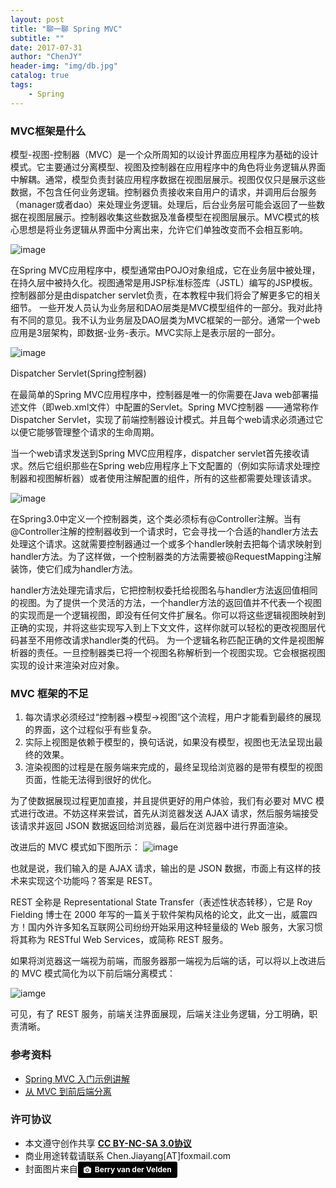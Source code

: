 ```yaml
---
layout: post
title: "聊一聊 Spring MVC"
subtitle: ""
date: 2017-07-31
author: "ChenJY"
header-img: "img/db.jpg"
catalog: true
tags: 
    - Spring
---
```


### MVC框架是什么

模型-视图-控制器（MVC）是一个众所周知的以设计界面应用程序为基础的设计模式。它主要通过分离模型、视图及控制器在应用程序中的角色将业务逻辑从界面中解耦。通常，模型负责封装应用程序数据在视图层展示。视图仅仅只是展示这些数据，不包含任何业务逻辑。控制器负责接收来自用户的请求，并调用后台服务（manager或者dao）来处理业务逻辑。处理后，后台业务层可能会返回了一些数据在视图层展示。控制器收集这些数据及准备模型在视图层展示。MVC模式的核心思想是将业务逻辑从界面中分离出来，允许它们单独改变而不会相互影响。

![image](http://ww1.sinaimg.cn/mw690/6941baebtw1epg9am5105g20c809nt99.gif)

在Spring MVC应用程序中，模型通常由POJO对象组成，它在业务层中被处理，在持久层中被持久化。视图通常是用JSP标准标签库（JSTL）编写的JSP模板。控制器部分是由dispatcher servlet负责，在本教程中我们将会了解更多它的相关细节。
一些开发人员认为业务层和DAO层类是MVC模型组件的一部分。我对此持有不同的意见。我不认为业务层及DAO层类为MVC框架的一部分。通常一个web应用是3层架构，即数据-业务-表示。MVC实际上是表示层的一部分。

![image](http://ww1.sinaimg.cn/mw690/6941baebtw1epg9anj7l3j20cx09it9x.jpg)

Dispatcher Servlet(Spring控制器)

在最简单的Spring MVC应用程序中，控制器是唯一的你需要在Java web部署描述文件（即web.xml文件）中配置的Servlet。Spring MVC控制器 ——通常称作Dispatcher Servlet，实现了前端控制器设计模式。并且每个web请求必须通过它以便它能够管理整个请求的生命周期。

当一个web请求发送到Spring MVC应用程序，dispatcher servlet首先接收请求。然后它组织那些在Spring web应用程序上下文配置的（例如实际请求处理控制器和视图解析器）或者使用注解配置的组件，所有的这些都需要处理该请求。

![image](http://ww4.sinaimg.cn/mw690/6941baebtw1epg9al8bv6j20f90aqjrx.jpg)

在Spring3.0中定义一个控制器类，这个类必须标有@Controller注解。当有@Controller注解的控制器收到一个请求时，它会寻找一个合适的handler方法去处理这个请求。这就需要控制器通过一个或多个handler映射去把每个请求映射到handler方法。为了这样做，一个控制器类的方法需要被@RequestMapping注解装饰，使它们成为handler方法。

handler方法处理完请求后，它把控制权委托给视图名与handler方法返回值相同的视图。为了提供一个灵活的方法，一个handler方法的返回值并不代表一个视图的实现而是一个逻辑视图，即没有任何文件扩展名。你可以将这些逻辑视图映射到正确的实现，并将这些实现写入到上下文文件，这样你就可以轻松的更改视图层代码甚至不用修改请求handler类的代码。
为一个逻辑名称匹配正确的文件是视图解析器的责任。一旦控制器类已将一个视图名称解析到一个视图实现。它会根据视图实现的设计来渲染对应对象。

### MVC 框架的不足
1. 每次请求必须经过“控制器->模型->视图”这个流程，用户才能看到最终的展现的界面，这个过程似乎有些复杂。
2. 实际上视图是依赖于模型的，换句话说，如果没有模型，视图也无法呈现出最终的效果。
3. 渲染视图的过程是在服务端来完成的，最终呈现给浏览器的是带有模型的视图页面，性能无法得到很好的优化。

为了使数据展现过程更加直接，并且提供更好的用户体验，我们有必要对 MVC 模式进行改进。不妨这样来尝试，首先从浏览器发送 AJAX 请求，然后服务端接受该请求并返回 JSON 数据返回给浏览器，最后在浏览器中进行界面渲染。

改进后的 MVC 模式如下图所示：
![image](http://i.imgur.com/QnrL8i1.png)

也就是说，我们输入的是 AJAX 请求，输出的是 JSON 数据，市面上有这样的技术来实现这个功能吗？答案是 REST。

REST 全称是 Representational State Transfer（表述性状态转移），它是 Roy Fielding 博士在 2000 年写的一篇关于软件架构风格的论文，此文一出，威震四方！国内外许多知名互联网公司纷纷开始采用这种轻量级的 Web 服务，大家习惯将其称为 RESTful Web Services，或简称 REST 服务。

如果将浏览器这一端视为前端，而服务器那一端视为后端的话，可以将以上改进后的 MVC 模式简化为以下前后端分离模式：

![iamge](http://i.imgur.com/qu5dZn1.png)

可见，有了 REST 服务，前端关注界面展现，后端关注业务逻辑，分工明确，职责清晰。

### 参考资料
* [Spring MVC 入门示例讲解](http://www.importnew.com/15141.html)
* [从 MVC 到前后端分离](http://www.importnew.com/21589.html)

### 许可协议
* 本文遵守创作共享 <a href="https://creativecommons.org/licenses/by-nc-sa/3.0/cn/" target="_blank"><b>CC BY-NC-SA 3.0协议</b></a>
* 商业用途转载请联系 Chen.Jiayang[AT]foxmail.com
* 封面图片来自<a style="background-color:black;color:white;text-decoration:none;padding:4px 6px;font-family:-apple-system, BlinkMacSystemFont, &quot;San Francisco&quot;, &quot;Helvetica Neue&quot;, Helvetica, Ubuntu, Roboto, Noto, &quot;Segoe UI&quot;, Arial, sans-serif;font-size:12px;font-weight:bold;line-height:1.2;display:inline-block;border-radius:3px;" href="http://unsplash.com/@berry807?utm_medium=referral&amp;utm_campaign=photographer-credit&amp;utm_content=creditBadge" target="_blank" rel="noopener noreferrer" title="Download free do whatever you want high-resolution photos from Berry van der Velden"><span style="display:inline-block;padding:2px 3px;"><svg xmlns="http://www.w3.org/2000/svg" style="height:12px;width:auto;position:relative;vertical-align:middle;top:-1px;fill:white;" viewBox="0 0 32 32"><title></title><path d="M20.8 18.1c0 2.7-2.2 4.8-4.8 4.8s-4.8-2.1-4.8-4.8c0-2.7 2.2-4.8 4.8-4.8 2.7.1 4.8 2.2 4.8 4.8zm11.2-7.4v14.9c0 2.3-1.9 4.3-4.3 4.3h-23.4c-2.4 0-4.3-1.9-4.3-4.3v-15c0-2.3 1.9-4.3 4.3-4.3h3.7l.8-2.3c.4-1.1 1.7-2 2.9-2h8.6c1.2 0 2.5.9 2.9 2l.8 2.4h3.7c2.4 0 4.3 1.9 4.3 4.3zm-8.6 7.5c0-4.1-3.3-7.5-7.5-7.5-4.1 0-7.5 3.4-7.5 7.5s3.3 7.5 7.5 7.5c4.2-.1 7.5-3.4 7.5-7.5z"></path></svg></span><span style="display:inline-block;padding:2px 3px;">Berry van der Velden</span></a>